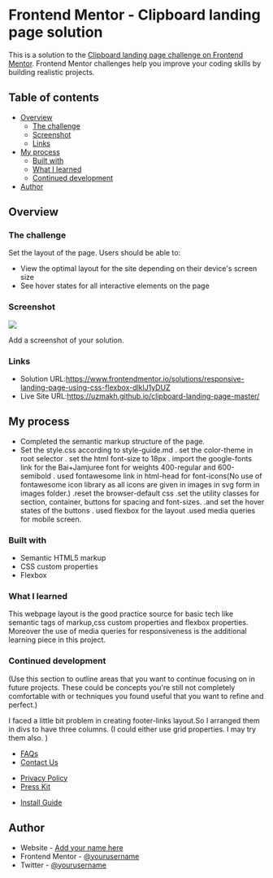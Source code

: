 # Frontend Mentor - Clipboard landing page solution

This is a solution to the [Clipboard landing page challenge on Frontend Mentor](https://www.frontendmentor.io/challenges/clipboard-landing-page-5cc9bccd6c4c91111378ecb9). Frontend Mentor challenges help you improve your coding skills by building realistic projects.

## Table of contents

- [Overview](#overview)
  - [The challenge](#the-challenge)
  - [Screenshot](#screenshot)
  - [Links](#links)
- [My process](#my-process)
  - [Built with](#built-with)
  - [What I learned](#what-i-learned)
  - [Continued development](#continued-development)
- [Author](#author)

## Overview

### The challenge

Set the layout of the page.
Users should be able to:

- View the optimal layout for the site depending on their device's screen size
- See hover states for all interactive elements on the page

### Screenshot

![](./screenshot.jpg)

Add a screenshot of your solution.

### Links

- Solution URL:https://www.frontendmentor.io/solutions/responsive-landing-page-using-css-flexbox-dlklJ1yDUZ
- Live Site URL:https://uzmakh.github.io/clipboard-landing-page-master/

## My process

- Completed the semantic markup structure of the page.
- Set the style.css according to style-guide.md
  . set the color-theme in root selector
  . set the html font-size to 18px
  . import the google-fonts link for the Bai+Jamjuree font for weights 400-regular and 600-semibold
  . used fontawesome link in html-head for font-icons(No use of fontawesome icon library as all icons are given in images in svg form in images folder.)
  .reset the browser-default css
  .set the utility classes for section, container, buttons for spacing and font-sizes.
  .and set the hover states of the buttons
  . used flexbox for the layout
  .used media queries for mobile screen.

### Built with

- Semantic HTML5 markup
- CSS custom properties
- Flexbox

### What I learned

This webpage layout is the good practice source for basic tech like semantic tags of markup,css custom properties and flexbox properties. Moreover the use of media queries for responsiveness is the additional learning piece in this project.

### Continued development

(Use this section to outline areas that you want to continue focusing on in future projects. These could be concepts you're still not completely comfortable with or techniques you found useful that you want to refine and perfect.)

I faced a little bit problem in creating footer-links layout.So I arranged them in divs to have three columns. (I could either use grid properties. I may try them also. )

 <div class="footer-links">
          <div>
            <ul>
              <li><a href="#">FAQs</a></li>
              <li><a href="#">Contact Us</a></li>
            </ul>
          </div>
          <div>
            <ul>
              <li><a href="#">Privacy Policy</a></li>
              <li><a href="#">Press Kit</a></li>
            </ul>
          </div>
          <div>
            <ul>
              <li><a href="#">Install Guide</a></li>
            </ul>
          </div>
        </div>
      </div>

## Author

- Website - [Add your name here](https://www.your-site.com)
- Frontend Mentor - [@yourusername](https://www.frontendmentor.io/profile/yourusername)
- Twitter - [@yourusername](https://www.twitter.com/yourusername)
